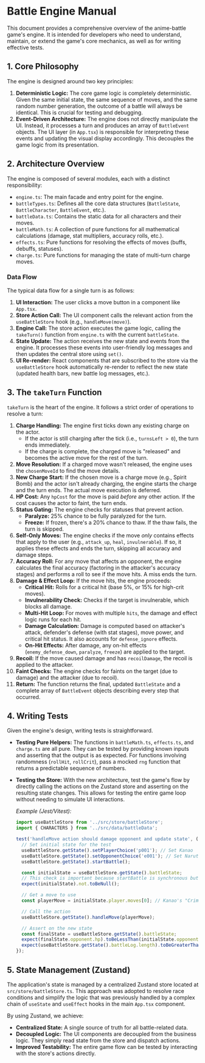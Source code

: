 # Battle Engine Manual

This document provides a comprehensive overview of the anime-battle game's engine. It is intended for developers who need to understand, maintain, or extend the game's core mechanics, as well as for writing effective tests.

## 1. Core Philosophy

The engine is designed around two key principles:

1.  **Deterministic Logic:** The core game logic is completely deterministic. Given the same initial state, the same sequence of moves, and the same random number generation, the outcome of a battle will always be identical. This is crucial for testing and debugging.
2.  **Event-Driven Architecture:** The engine does not directly manipulate the UI. Instead, it processes a turn and produces an array of `BattleEvent` objects. The UI layer (in `App.tsx`) is responsible for interpreting these events and updating the visual display accordingly. This decouples the game logic from its presentation.

## 2. Architecture Overview

The engine is composed of several modules, each with a distinct responsibility:

- `engine.ts`: The main facade and entry point for the engine.
- `battleTypes.ts`: Defines all the core data structures (`BattleState`, `BattleCharacter`, `BattleEvent`, etc.).
- `battleData.ts`: Contains the static data for all characters and their moves.
- `battleMath.ts`: A collection of pure functions for all mathematical calculations (damage, stat multipliers, accuracy rolls, etc.).
- `effects.ts`: Pure functions for resolving the effects of moves (buffs, debuffs, statuses).
- `charge.ts`: Pure functions for managing the state of multi-turn charge moves.

### Data Flow

The typical data flow for a single turn is as follows:

1.  **UI Interaction:** The user clicks a move button in a component like `App.tsx`.
2.  **Store Action Call:** The UI component calls the relevant action from the `useBattleStore` hook (e.g., `handleMove(move)`).
3.  **Engine Call:** The store action executes the game logic, calling the `takeTurn()` function from `engine.ts` with the current `battleState`.
4.  **State Update:** The action receives the new state and events from the engine. It processes these events into user-friendly log messages and then updates the central store using `set()`.
5.  **UI Re-render:** React components that are subscribed to the store via the `useBattleStore` hook automatically re-render to reflect the new state (updated health bars, new battle log messages, etc.).

## 3. The `takeTurn` Function

`takeTurn` is the heart of the engine. It follows a strict order of operations to resolve a turn:

1.  **Charge Handling:** The engine first ticks down any existing charge on the actor.
    - If the actor is still charging after the tick (i.e., `turnsLeft > 0`), the turn ends immediately.
    - If the charge is complete, the charged move is "released" and becomes the active move for the rest of the turn.
2.  **Move Resolution:** If a charged move wasn't released, the engine uses the `chosenMoveId` to find the move details.
3.  **New Charge Start:** If the chosen move is a charge move (e.g., Spirit Bomb) and the actor isn't already charging, the engine starts the charge and the turn ends. The actual move execution is deferred.
4.  **HP Cost:** Any `hpCost` for the move is paid *before* any other action. If the cost causes the actor to faint, the turn ends.
5.  **Status Gating:** The engine checks for statuses that prevent action.
    - **Paralyze:** 25% chance to be fully paralyzed for the turn.
    - **Freeze:** If frozen, there's a 20% chance to thaw. If the thaw fails, the turn is skipped.
6.  **Self-Only Moves:** The engine checks if the move *only* contains effects that apply to the user (e.g., `attack_up`, `heal`, `invulnerable`). If so, it applies these effects and ends the turn, skipping all accuracy and damage steps.
7.  **Accuracy Roll:** For any move that affects an opponent, the engine calculates the final accuracy (factoring in the attacker's accuracy stages) and performs a roll to see if the move hits. A miss ends the turn.
8.  **Damage & Effect Loop:** If the move hits, the engine proceeds:
    - **Critical Hit:** Rolls for a critical hit (base 5%, or 15% for high-crit moves).
    - **Invulnerability Check:** Checks if the target is invulnerable, which blocks all damage.
    - **Multi-Hit Loop:** For moves with multiple `hits`, the damage and effect logic runs for each hit.
    - **Damage Calculation:** Damage is computed based on attacker's attack, defender's defense (with stat stages), move power, and critical hit status. It also accounts for `defense_ignore` effects.
    - **On-Hit Effects:** After damage, any on-hit effects (`enemy_defense_down`, `paralyze`, `freeze`) are applied to the target.
9.  **Recoil:** If the move caused damage and has `recoilDamage`, the recoil is applied to the attacker.
10. **Faint Checks:** The engine checks for faints on the target (due to damage) and the attacker (due to recoil).
11. **Return:** The function returns the final, updated `BattleState` and a complete array of `BattleEvent` objects describing every step that occurred.

## 4. Writing Tests

Given the engine's design, writing tests is straightforward.

- **Testing Pure Helpers:** The functions in `battleMath.ts`, `effects.ts`, and `charge.ts` are all pure. They can be tested by providing known inputs and asserting that the output is as expected. For functions involving randomness (`rollHit`, `rollCrit`), pass a mocked `rng` function that returns a predictable sequence of numbers.

- **Testing the Store:** With the new architecture, test the game's flow by directly calling the actions on the Zustand store and asserting on the resulting state changes. This allows for testing the entire game loop without needing to simulate UI interactions.

  _Example (Jest/Vitest):_

  ```javascript
  import useBattleStore from '../src/store/battleStore';
  import { CHARACTERS } from '../src/data/battleData';

  test('handleMove action should damage opponent and update state', () => {
    // Set initial state for the test
    useBattleStore.getState().setPlayerChoice('p001'); // Set Kanao
    useBattleStore.getState().setOpponentChoice('e001'); // Set Naruto
    useBattleStore.getState().startBattle();

    const initialState = useBattleStore.getState().battleState;
    // This check is important because startBattle is synchronous but we want to be sure
    expect(initialState).not.toBeNull();

    // Get a move to use
    const playerMove = initialState.player.moves[0]; // Kanao's "Crimson Slash"

    // Call the action
    useBattleStore.getState().handleMove(playerMove);

    // Assert on the new state
    const finalState = useBattleStore.getState().battleState;
    expect(finalState.opponent.hp).toBeLessThan(initialState.opponent.hp);
    expect(useBattleStore.getState().battleLog.length).toBeGreaterThan(1);
  });
  ```

## 5. State Management (Zustand)

The application's state is managed by a centralized Zustand store located at `src/store/battleStore.ts`. This approach was adopted to resolve race conditions and simplify the logic that was previously handled by a complex chain of `useState` and `useEffect` hooks in the main `App.tsx` component.

By using Zustand, we achieve:

- **Centralized State:** A single source of truth for all battle-related data.
- **Decoupled Logic:** The UI components are decoupled from the business logic. They simply read state from the store and dispatch actions.
- **Improved Testability:** The entire game flow can be tested by interacting with the store's actions directly.

